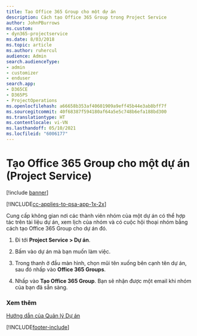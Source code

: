 ```yaml
---
title: Tạo Office 365 Group cho một dự án
description: Cách tạo Office 365 Group trong Project Service
author: JohnPBurrows
ms.custom:
- dyn365-projectservice
ms.date: 8/03/2018
ms.topic: article
ms.author: ruhercul
audience: Admin
search.audienceType:
- admin
- customizer
- enduser
search.app:
- D365CE
- D365PS
- ProjectOperations
ms.openlocfilehash: a66658b353af40601909a9eff45b44e3ab8bff7f
ms.sourcegitcommit: 40f68387f594180af64a5e5c748b6efa188bd300
ms.translationtype: HT
ms.contentlocale: vi-VN
ms.lasthandoff: 05/10/2021
ms.locfileid: "6006177"
---
```

# <a name="create-an-office-365-group-for-a-project-project-service"></a>Tạo Office 365 Group cho một dự án (Project Service)

[!include [banner](../includes/psa-now-project-operations.md)]

[!INCLUDE[cc-applies-to-psa-app-1x-2x](../includes/cc-applies-to-psa-app-1x-2x.md)]

Cung cấp không gian nơi các thành viên nhóm của một dự án có thể hợp tác trên tài liệu dự án, xem lịch của nhóm và có cuộc hội thoại nhóm bằng cách tạo Office 365 Group cho dự án đó.  
  
1.  Đi tới **Project Service > Dự án**.  
  
2.  Bấm vào dự án mà bạn muốn làm việc.  
  
3.  Trong thanh ở đầu màn hình, chọn mũi tên xuống bên cạnh tên dự án, sau đó nhấp vào **Office 365 Groups**.  
  
4.  Nhấp vào **Tạo Office 365 Group**. Bạn sẽ nhận được một email khi nhóm của bạn đã sẵn sàng.  
  
### <a name="see-also"></a>Xem thêm  
 [Hướng dẫn của Quản lý Dự án](../psa/project-manager-guide.md)


[!INCLUDE[footer-include](../includes/footer-banner.md)]